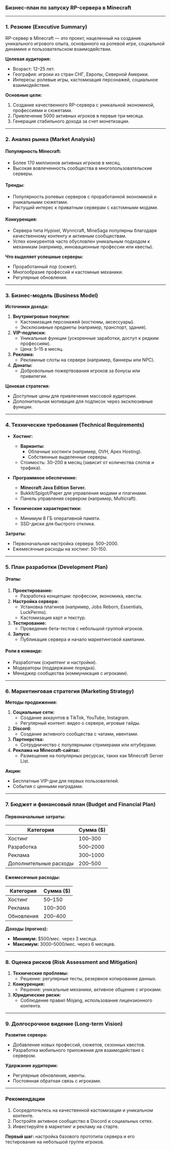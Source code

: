 ### Бизнес-план по запуску RP-сервера в Minecraft

---

### 1. **Резюме (Executive Summary)**

RP-сервер в Minecraft — это проект, нацеленный на создание уникального игрового опыта, основанного на ролевой игре, социальной динамике и пользовательском взаимодействии.

**Целевая аудитория:**

- Возраст: 12–25 лет.
- География: игроки из стран СНГ, Европы, Северной Америки.
- Интересы: ролевые игры, кастомизация персонажей, социальное взаимодействие.

**Основные цели:**

1. Создание качественного RP-сервера с уникальной экономикой, профессиями и сюжетами.
2. Привлечение 5000 активных игроков в первые три месяца.
3. Генерация стабильного дохода за счет монетизации.

---

### 2. **Анализ рынка (Market Analysis)**

#### **Популярность Minecraft:**

- Более 170 миллионов активных игроков в месяц.
- Высокая вовлеченность сообщества в многопользовательские серверы.

#### **Тренды:**

- Популярность ролевых серверов с проработанной экономикой и уникальными сюжетами.
- Растущий интерес к приватным серверам с кастомными модами.

#### **Конкуренция:**

- Сервера типа Hypixel, Wynncraft, MineSaga популярны благодаря качественному контенту и активным сообществам.
- Успех конкурентов часто обусловлен уникальным подходом к механикам (например, инновационные профессии или квесты).

**Что выделяет успешные серверы:**

- Проработанный лор (сюжет).
- Многообразие профессий и кастомные механики.
- Регулярные обновления.

---

### 3. **Бизнес-модель (Business Model)**

**Источники дохода:**

1. **Внутриигровые покупки:**
    - Кастомизация персонажей (костюмы, аксессуары).
    - Эксклюзивные предметы (например, транспорт, здания).
2. **VIP-подписки:**
    - Уникальные функции (ускоренные заработки, доступ к редким профессиям).
    - Цена: $5–$15 в месяц.
3. **Реклама:**
    - Рекламные слоты на сервере (например, баннеры или NPC).
4. **Донаты:**
    - Добровольные пожертвования игроков за бонусы или привилегии.

**Ценовая стратегия:**

- Доступные цены для привлечения массовой аудитории.
- Дополнительная мотивация для подписок через эксклюзивные функции.

---

### 4. **Технические требования (Technical Requirements)**

- **Хостинг:**
    
    - **Варианты:**
        - Облачные хостинги (например, OVH, Apex Hosting).
        - Собственные выделенные серверы.
    - Стоимость: $30–$200 в месяц (зависит от количества слотов и трафика).
- **Программное обеспечение:**
    
    - **Minecraft Java Edition Server.**
    - Bukkit/Spigot/Paper для управления модами и плагинами.
    - Панель управления сервером (например, Multicraft).
- **Технические характеристики:**
    
    - Минимум 8 ГБ оперативной памяти.
    - SSD-диски для быстрого отклика.

**Затраты:**

- Первоначальная настройка сервера: $500–$2000.
- Ежемесячные расходы на хостинг: $50–$150.

---

### 5. **План разработки (Development Plan)**

#### **Этапы:**

1. **Проектирование:**
    - Разработка концепции: профессии, экономика, квесты.
2. **Настройка сервера:**
    - Установка плагинов (например, Jobs Reborn, Essentials, LuckPerms).
    - Кастомизация карт и текстур.
3. **Тестирование:**
    - Проведение бета-тестов с небольшой группой игроков.
4. **Запуск:**
    - Публикация сервера и начало маркетинговой кампании.

#### **Роли в команде:**

- Разработчик (скриптинг и настройки).
- Модераторы (поддержание порядка).
- Менеджер сообщества (коммуникация с игроками).

---

### 6. **Маркетинговая стратегия (Marketing Strategy)**

**Методы продвижения:**

1. **Социальные сети:**
    - Создание аккаунтов в TikTok, YouTube, Instagram.
    - Регулярный контент: видео о сервере, игровые гайды.
2. **Discord:**
    - Создание активного сообщества с чатами, ивентами.
3. **Партнерства:**
    - Сотрудничество с популярными стримерами или ютуберами.
4. **Реклама на Minecraft-сайтах:**
    - Размещение на популярных ресурсах, таких как Minecraft Server List.

**Акции:**

- Бесплатные VIP-дни для первых пользователей.
- События с ценными наградами.

---

### 7. **Бюджет и финансовый план (Budget and Financial Plan)**

#### **Первоначальные затраты:**

|Категория|Сумма ($)|
|---|---|
|Хостинг|100–300|
|Разработка|500–2000|
|Реклама|300–1000|
|Дополнительные расходы|200–500|

#### **Ежемесячные расходы:**

|Категория|Сумма ($)|
|---|---|
|Хостинг|50–150|
|Реклама|100–300|
|Обновления|200–400|

**Доходы (прогноз):**

- **Минимум:** $500/мес. через 3 месяца.
- **Максимум:** $3000–$5000/мес. через 6 месяцев.

---

### 8. **Оценка рисков (Risk Assessment and Mitigation)**

1. **Технические проблемы:**
    - Решение: регулярные тесты, резервное копирование данных.
2. **Конкуренция:**
    - Решение: уникальные механики, активное общение с игроками.
3. **Юридические риски:**
    - Соблюдение правил Mojang, использование лицензионного контента.

---

### 9. **Долгосрочное видение (Long-term Vision)**

**Развитие сервера:**

- Добавление новых профессий, сюжетов, сезонных квестов.
- Разработка мобильного приложения для взаимодействия с сервером.

**Удержание аудитории:**

- Регулярные обновления, ивенты.
- Постоянная обратная связь с игроками.

---

### Рекомендации

1. Сосредоточьтесь на качественной кастомизации и уникальном контенте.
2. Постройте активное сообщество в Discord и социальных сетях.
3. Инвестируйте в маркетинг и рекламу на старте.

**Первый шаг:** настройка базового прототипа сервера и его тестирование на небольшой группе игроков.